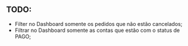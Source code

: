 ## TODO:

- Filter no Dashboard somente os pedidos que não estão cancelados;
- Filtrar no Dashboard somente as contas que estão com o status de PAGO;
